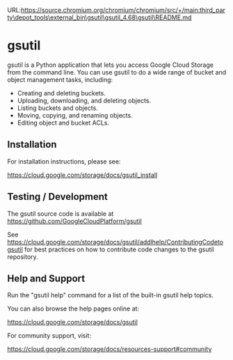 URL:https://source.chromium.org/chromium/chromium/src/+/main:third_party\depot_tools\external_bin\gsutil\gsutil_4.68\gsutil\README.md
# gsutil

gsutil is a Python application that lets you access Google Cloud Storage from
the command line. You can use gsutil to do a wide range of bucket and object
management tasks, including:

* Creating and deleting buckets.
* Uploading, downloading, and deleting objects.
* Listing buckets and objects.
* Moving, copying, and renaming objects.
* Editing object and bucket ACLs.

## Installation

For installation instructions, please see:

https://cloud.google.com/storage/docs/gsutil_install

## Testing / Development

The gsutil source code is available at https://github.com/GoogleCloudPlatform/gsutil

See https://cloud.google.com/storage/docs/gsutil/addlhelp/ContributingCodetogsutil
for best practices on how to contribute code changes to the gsutil repository.

## Help and Support

Run the "gsutil help" command for a list of the built-in gsutil help topics.

You can also browse the help pages online at:

https://cloud.google.com/storage/docs/gsutil

For community support, visit:

https://cloud.google.com/storage/docs/resources-support#community

